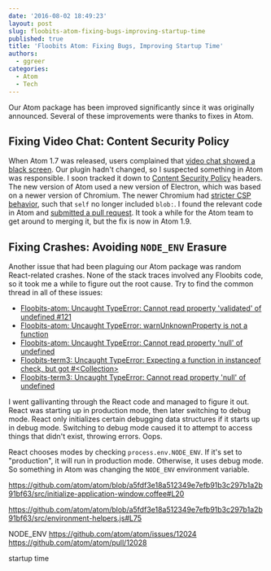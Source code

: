 ```yaml
---
date: '2016-08-02 18:49:23'
layout: post
slug: floobits-atom-fixing-bugs-improving-startup-time
published: true
title: 'Floobits Atom: Fixing Bugs, Improving Startup Time'
authors:
  - ggreer
categories:
  - Atom
  - Tech
---
```


Our Atom package has been improved significantly since it was originally announced. Several of these improvements were thanks to fixes in Atom.

## Fixing Video Chat: Content Security Policy

When Atom 1.7 was released, users complained that [video chat showed a black screen](https://github.com/Floobits/floobits-atom/issues/114). Our plugin hadn't changed, so I suspected something in Atom was responsible. I soon tracked it down to [Content Security Policy](https://en.wikipedia.org/wiki/Content_Security_Policy) headers. The new version of Atom used a new version of Electron, which was based on a newer version of Chromium. The newer Chromium had [stricter CSP behavior](https://bugs.chromium.org/p/chromium/issues/detail?id=473904), such that `self` no longer included `blob:`. I found the relevant code in Atom and [submitted a pull request](https://github.com/atom/atom/pull/11552). It took a while for the Atom team to get around to merging it, but the fix is now in Atom 1.9.

## Fixing Crashes: Avoiding `NODE_ENV` Erasure

Another issue that had been plaguing our Atom package was random React-related crashes. None of the stack traces involved any Floobits code, so it took me a while to figure out the root cause. Try to find the common thread in all of these issues:

- [Floobits-atom: Uncaught TypeError: Cannot read property 'validated' of undefined #121](https://github.com/Floobits/floobits-atom/issues/121)
- [Floobits-atom: Uncaught TypeError: warnUnknownProperty is not a function](https://github.com/Floobits/floobits-atom/issues/123)
- [Floobits-atom: Uncaught TypeError: Cannot read property 'null' of undefined](https://github.com/Floobits/floobits-atom/issues/127)
- [Floobits-term3: Uncaught TypeError: Expecting a function in instanceof check, but got #\<Collection\>](https://github.com/Floobits/atom-term3/issues/56)
- [Floobits-term3: Uncaught TypeError: Cannot read property 'null' of undefined](https://github.com/Floobits/atom-term3/issues/63)

I went gallivanting through the React code and managed to figure it out. React was starting up in production mode, then later switching to debug mode. React only initializes certain debugging data structures if it starts up in debug mode. Switching to debug mode caused it to attempt to access things that didn't exist, throwing errors. Oops.

React chooses modes by checking `process.env.NODE_ENV`. If it's set to "production", it will run in production mode. Otherwise, it uses debug mode. So something in Atom was changing the `NODE_ENV` environment variable.


https://github.com/atom/atom/blob/a5fdf3e18a512349e7efb91b3c297b1a2b91bf63/src/initialize-application-window.coffee#L20


https://github.com/atom/atom/blob/a5fdf3e18a512349e7efb91b3c297b1a2b91bf63/src/environment-helpers.js#L75

NODE_ENV
https://github.com/atom/atom/issues/12024
https://github.com/atom/atom/pull/12028


startup time
